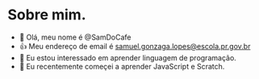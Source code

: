 # Sobre mim.
- 👋 Olá, meu nome é @SamDoCafe
- 👍 Meu endereço de email é samuel.gonzaga.lopes@escola.pr.gov.br
- 👀 Eu estou interessado em aprender linguagem de programação.
- 🌱 Eu recentemente começei a aprender JavaScript e Scratch.
